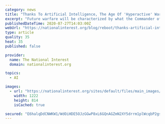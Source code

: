 ```yaml
---
category: news
title: "Thanks To Artificial Intelligence, The Age Of 'Hyperactive' Warfare Is Here"
excerpt: "Future warfare will be characterized by what the Commander of Army Futures Command calls a “hyperactive battlefield” -- a chaotic, fast-moving mix of complex variables in need of instant analysis as"
publishedDateTime: 2020-07-27T14:03:00Z
webUrl: "https://nationalinterest.org/blog/reboot/thanks-artificial-intelligence-age-hyperactive-warfare-here-165456"
type: article
quality: 35
heat: 35
published: false

provider:
  name: The National Interest
  domain: nationalinterest.org

topics:
  - AI

images:
  - url: "https://nationalinterest.org/sites/default/files/main_images/32679886837_06690493e4_k%20%281%29.jpg"
    width: 1222
    height: 814
    isCached: true

secured: "E6halqDdCNWKW1/WdOiHDE5OJzGGwP8xL6GQnAGZmN2XY5drrm1plWcqbP2gsVf4FRAjEYWtuHfTavkdfhJRuDgANOEVFQQDGfmOz42a91KwhDvr5mDwcNg3IXBXUwxmUYi1AuekGx0RW7AtyXU2kPq1Q8mutDNYgYeyH9gorHiXqeQ7AffviUbBWx0mcaXQqmw6JAUKmfVeMDGiFW5JQuehQF9eUnuuYh/6sN9rHrwX9w6Ts9jg5Myze44M0vH1ssJXloKNpK0vEAFVWn8bXUSo+wSQgJn43VzlUVUHPv0SWsX68+ftrMpJv2ywaa7F6A9tRJfgzxew0Q06GWFCsw==;Brgdqk05oQ5x/r+YmiiiMg=="
---
```


